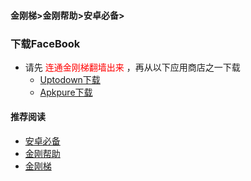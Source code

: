 #### 金刚梯>金刚帮助>安卓必备>
### 下载FaceBook

- 请先<font color="Red"> 连通金刚梯翻墙出来 </font>，再从以下应用商店之一下载
  - [Uptodown下载](https://facebook.cn.uptodown.com/android/download)
  - [Apkpure下载]()

#### 推荐阅读
- [安卓必备](https://a2zitpro.github.io/web/greenhandtools)
- [金刚帮助](https://a2zitpro.github.io/web/list_helpkkvpn)
- [金刚梯](https://a2zitpro.github.io/web/dlb)


